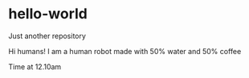 # hello-world
Just another repository

Hi humans!
I am a human robot made with 50% water and 50% coffee

Time at 12.10am
